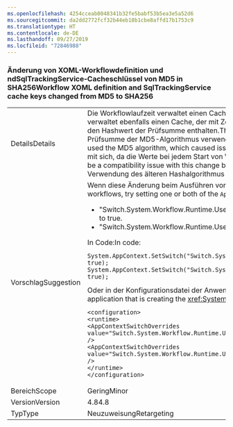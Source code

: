 ```yaml
---
ms.openlocfilehash: 4254cceab0048341b32fe5babf53b5ea3e5a52d6
ms.sourcegitcommit: da2dd2772fcf32b44eb18b1cbe8affd17b1753c9
ms.translationtype: HT
ms.contentlocale: de-DE
ms.lasthandoff: 09/27/2019
ms.locfileid: "72846988"
---
```

### <a name="workflow-xoml-definition-and-sqltrackingservice-cache-keys-changed-from-md5-to-sha256"></a><span data-ttu-id="ee2ea-101">Änderung von XOML-Workflowdefinition und ndSqlTrackingService-Cacheschlüssel von MD5 in SHA256</span><span class="sxs-lookup"><span data-stu-id="ee2ea-101">Workflow XOML definition and SqlTrackingService cache keys changed from MD5 to SHA256</span></span>

|   |   |
|---|---|
|<span data-ttu-id="ee2ea-102">Details</span><span class="sxs-lookup"><span data-stu-id="ee2ea-102">Details</span></span>|<span data-ttu-id="ee2ea-103">Die Workflowlaufzeit verwaltet einen Cache mit in XOML definierten Workflowdefinitionen.</span><span class="sxs-lookup"><span data-stu-id="ee2ea-103">The Workflow Runtime in keeps a cache of workflow definitions defined in XOML.</span></span> <span data-ttu-id="ee2ea-104">SqlTrackingService verwaltet ebenfalls einen Cache, der mit Zeichenfolgen verschlüsselt ist.</span><span class="sxs-lookup"><span data-stu-id="ee2ea-104">The SqlTrackingService also keeps a cache that is keyed by strings.</span></span> <span data-ttu-id="ee2ea-105">Diese Caches werden nach Werten verschlüsselt, die den Hashwert der Prüfsumme enthalten.</span><span class="sxs-lookup"><span data-stu-id="ee2ea-105">These caches are keyed by values that include checksum hash value.</span></span> <span data-ttu-id="ee2ea-106">In .NET Framework 4.7.2 und früheren Versionen wird beim Hashing der Prüfsumme der MD5-Algorithmus verwendet, der auf Systemen, auf den FIPS aktiviert ist, Probleme verursacht hat.</span><span class="sxs-lookup"><span data-stu-id="ee2ea-106">In the .NET Framework 4.7.2 and earlier versions, this checksum hashing used the MD5 algorithm, which caused issues on FIPS-enabled systems.</span></span> <span data-ttu-id="ee2ea-107">Ab .NET Framework 4.8 wird der Algorithmus SHA256 verwendet. Diese Änderung bringt kein Kompatibilitätsproblem mit sich, da die Werte bei jedem Start von Workflowlaufzeit und SqlTrackingService neu berechnet werden.</span><span class="sxs-lookup"><span data-stu-id="ee2ea-107">Starting with the .NET Framework 4.8, the algorithm used is SHA256.There shouldn't be a compatibility issue with this change because the values are recalculated each time the Workflow Runtime and SqlTrackingService is started.</span></span> <span data-ttu-id="ee2ea-108">Kunden haben jedoch die Möglichkeit, ggf. zur Verwendung des älteren Hashalgorithmus zurückzukehren.</span><span class="sxs-lookup"><span data-stu-id="ee2ea-108">However, we have provided quirks to allow customers to revert back to usage of the legacy hashing algorithm, if necessary.</span></span>|
|<span data-ttu-id="ee2ea-109">Vorschlag</span><span class="sxs-lookup"><span data-stu-id="ee2ea-109">Suggestion</span></span>|<span data-ttu-id="ee2ea-110">Wenn diese Änderung beim Ausführen von Workflows ein Problem darstellt, legen Sie einen oder beide <code>AppContext</code>-Switches auf „True“ fest:</span><span class="sxs-lookup"><span data-stu-id="ee2ea-110">If this change presents a problem when executing workflows, try setting one or both of the <code>AppContext</code> switches:</span></span><ul><li><span data-ttu-id="ee2ea-111">&quot;Switch.System.Workflow.Runtime.UseLegacyHashForWorkflowDefinitionDispenserCacheKey&quot;</span><span class="sxs-lookup"><span data-stu-id="ee2ea-111">&quot;Switch.System.Workflow.Runtime.UseLegacyHashForWorkflowDefinitionDispenserCacheKey&quot; to true.</span></span></li><li><span data-ttu-id="ee2ea-112">&quot;Switch.System.Workflow.Runtime.UseLegacyHashForSqlTrackingCacheKey&quot;</span><span class="sxs-lookup"><span data-stu-id="ee2ea-112">&quot;Switch.System.Workflow.Runtime.UseLegacyHashForSqlTrackingCacheKey&quot; to true.</span></span></li></ul><span data-ttu-id="ee2ea-113">In Code:</span><span class="sxs-lookup"><span data-stu-id="ee2ea-113">In code:</span></span><pre><code class="lang-csharp">System.AppContext.SetSwitch(&quot;Switch.System.Workflow.Runtime.UseLegacyHashForWorkflowDefinitionDispenserCacheKey&quot;, true);&#13;&#10;System.AppContext.SetSwitch(&quot;Switch.System.Workflow.Runtime.UseLegacyHashForSqlTrackingCacheKey&quot;, true);&#13;&#10;</code></pre><span data-ttu-id="ee2ea-114">Oder in der Konfigurationsdatei der Anwendung, die das <xref:System.Workflow.Runtime.WorkflowRuntime>-Objekt erstellt:</span><span class="sxs-lookup"><span data-stu-id="ee2ea-114">Or in the configuration file (this needs to be in the config file for the application that is creating the <xref:System.Workflow.Runtime.WorkflowRuntime> object):</span></span><pre><code class="lang-xml">&lt;configuration&gt;&#13;&#10;&lt;runtime&gt;&#13;&#10;&lt;AppContextSwitchOverrides value=&quot;Switch.System.Workflow.Runtime.UseLegacyHashForWorkflowDefinitionDispenserCacheKey=true&quot; /&gt;&#13;&#10;&lt;AppContextSwitchOverrides value=&quot;Switch.System.Workflow.Runtime.UseLegacyHashForSqlTrackingCacheKeytrue&quot; /&gt;&#13;&#10;&lt;/runtime&gt;&#13;&#10;&lt;/configuration&gt;&#13;&#10;</code></pre>|
|<span data-ttu-id="ee2ea-115">Bereich</span><span class="sxs-lookup"><span data-stu-id="ee2ea-115">Scope</span></span>|<span data-ttu-id="ee2ea-116">Gering</span><span class="sxs-lookup"><span data-stu-id="ee2ea-116">Minor</span></span>|
|<span data-ttu-id="ee2ea-117">Version</span><span class="sxs-lookup"><span data-stu-id="ee2ea-117">Version</span></span>|<span data-ttu-id="ee2ea-118">4.8</span><span class="sxs-lookup"><span data-stu-id="ee2ea-118">4.8</span></span>|
|<span data-ttu-id="ee2ea-119">Typ</span><span class="sxs-lookup"><span data-stu-id="ee2ea-119">Type</span></span>|<span data-ttu-id="ee2ea-120">Neuzuweisung</span><span class="sxs-lookup"><span data-stu-id="ee2ea-120">Retargeting</span></span>|
